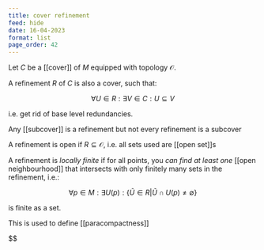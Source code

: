 ```yaml
---
title: cover refinement
feed: hide
date: 16-04-2023
format: list
page_order: 42
---
```



Let $C$ be a [[cover]] of $M$ equipped with topology $\mathcal O$.

A refinement $R$ of $C$ is also a cover, such that:


$$
\forall U\in R: \exists V\in C: U\subseteq V
$$

i.e. get rid of base level redundancies.

Any [[subcover]] is a refinement but not every refinement is a subcover

A refinement is open if $R\subseteq\mathcal O$, i.e. all sets used are [[open set]]s

A refinement is *locally finite* if for all points, you *can find at least one* [[open neighbourhood]] that intersects with only finitely many sets in the refinement, i.e.: 

$$
\forall p\in M: \exists U(p) : \{ \tilde{U}\in R | \tilde{U}\cap U(p) \neq\emptyset \}
$$

is finite as a set.

This is used to define [[paracompactness]]


$$